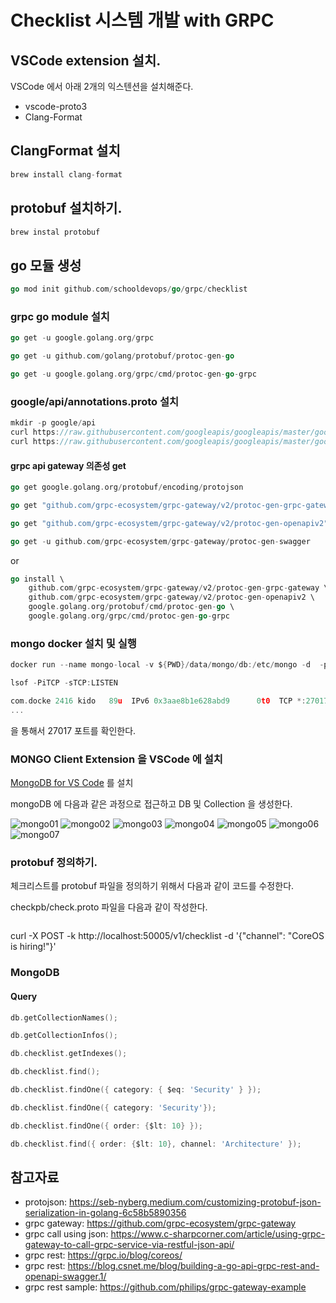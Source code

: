 # Checklist 시스템 개발 with GRPC

## VSCode extension 설치. 

VSCode 에서 아래 2개의 익스텐션을 설치해준다. 

- vscode-proto3
- Clang-Format

## ClangFormat 설치 

```go
brew install clang-format
```

## protobuf 설치하기. 

```go
brew instal protobuf
```

## go 모듈 생성

```go
go mod init github.com/schooldevops/go/grpc/checklist
```

### grpc go module 설치

```go
go get -u google.golang.org/grpc

go get -u github.com/golang/protobuf/protoc-gen-go

go get -u google.golang.org/grpc/cmd/protoc-gen-go-grpc

```

### google/api/annotations.proto 설치

```go
mkdir -p google/api    
curl https://raw.githubusercontent.com/googleapis/googleapis/master/google/api/annotations.proto > google/api/annotations.proto     
curl https://raw.githubusercontent.com/googleapis/googleapis/master/google/api/http.proto > google/api/http.proto
```

#### grpc api gateway 의존성 get 

```go
go get google.golang.org/protobuf/encoding/protojson

go get "github.com/grpc-ecosystem/grpc-gateway/v2/protoc-gen-grpc-gateway"

go get "github.com/grpc-ecosystem/grpc-gateway/v2/protoc-gen-openapiv2"

go get -u github.com/grpc-ecosystem/grpc-gateway/protoc-gen-swagger


```

or 

```go
go install \
    github.com/grpc-ecosystem/grpc-gateway/v2/protoc-gen-grpc-gateway \
    github.com/grpc-ecosystem/grpc-gateway/v2/protoc-gen-openapiv2 \
    google.golang.org/protobuf/cmd/protoc-gen-go \
    google.golang.org/grpc/cmd/protoc-gen-go-grpc
```


### mongo docker 설치 및 실행 

```go
docker run --name mongo-local -v ${PWD}/data/mongo/db:/etc/mongo -d  -p 27017:27017 mongo
```

```go
lsof -PiTCP -sTCP:LISTEN 

com.docke 2416 kido   89u  IPv6 0x3aae8b1e628abd9      0t0  TCP *:27017 (LISTEN)
...
``` 

을 통해서 27017 포트를 확인한다. 

### MONGO Client Extension 을 VSCode 에 설치

[MongoDB for VS Code](https://marketplace.visualstudio.com/items?itemName=mongodb.mongodb-vscode) 를 설치 

mongoDB 에 다음과 같은 과정으로 접근하고 DB 및 Collection 을 생성한다. 

![mongo01](imgs/mongo01.png)
![mongo02](imgs/mongo02.png)
![mongo03](imgs/mongo03.png)
![mongo04](imgs/mongo04.png)
![mongo05](imgs/mongo05.png)
![mongo06](imgs/mongo06.png)
![mongo07](imgs/mongo07.png)

### protobuf 정의하기. 

체크리스트를 protobuf 파일을 정의하기 위해서 다음과 같이 코드를 수정한다. 

checkpb/check.proto 파일을 다음과 같이 작성한다. 

```proto

```


curl -X POST -k http://localhost:50005/v1/checklist -d '{"channel": "CoreOS is hiring!"}'

### MongoDB

#### Query

```go
db.getCollectionNames();

db.getCollectionInfos();

db.checklist.getIndexes();

db.checklist.find();

db.checklist.findOne({ category: { $eq: 'Security' } });

db.checklist.findOne({ category: 'Security'});

db.checklist.findOne({ order: {$lt: 10} });

db.checklist.find({ order: {$lt: 10}, channel: 'Architecture' });
```


## 참고자료

- protojson: https://seb-nyberg.medium.com/customizing-protobuf-json-serialization-in-golang-6c58b5890356
- grpc gateway: https://github.com/grpc-ecosystem/grpc-gateway
- grpc call using json: https://www.c-sharpcorner.com/article/using-grpc-gateway-to-call-grpc-service-via-restful-json-api/
- grpc rest: https://grpc.io/blog/coreos/
- grpc rest: https://blog.csnet.me/blog/building-a-go-api-grpc-rest-and-openapi-swagger.1/
- grpc rest sample: https://github.com/philips/grpc-gateway-example
 